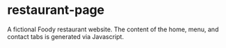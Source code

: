 # restaurant-page

A fictional Foody restaurant website. The content of the home, menu, and contact tabs is generated via Javascript.
